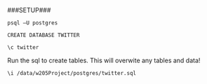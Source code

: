 ###SETUP###

```
psql –U postgres

CREATE DATABASE TWITTER

\c twitter
```

Run the sql to create tables. This will overwite any tables and data!

```
\i /data/w205Project/postgres/twitter.sql
```